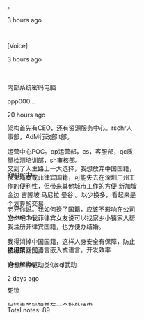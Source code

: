 <div class="note-list-items-2ID3T" style="position: relative;"><div style="overflow: visible; height: 0px; width: 0px;"><div style="position: relative; height: 711px; width: 298px; overflow: auto; will-change: transform; direction: ltr;"><div style="height: 8277px; width: 100%;"><div style="position: absolute; left: 0px; top: 0px; height: 93px; width: 100%;"><div class="note-item-35iVX default-5XLDU"><span class="checkbox-2BRnF"></span><div class="note-preview-1MYsj"><p class="note-preview-title-iKrxA">。</p><p></p></div><div class="note-info-2_tRo"><div class="note-modified-time-2X077"><span>3 hours ago</span></div><div class="note-color-mrJbG"></div></div></div></div><div style="position: absolute; left: 0px; top: 93px; height: 93px; width: 100%;"><div class="note-item-35iVX default-5XLDU"><span class="checkbox-2BRnF"></span><div class="note-preview-1MYsj"><p class="note-preview-title-iKrxA">[Voice]</p><p></p></div><div class="note-info-2_tRo"><div class="note-modified-time-2X077"><span>3 hours ago</span></div><div class="note-color-mrJbG"></div></div></div></div><div style="position: absolute; left: 0px; top: 186px; height: 93px; width: 100%;"><div class="note-item-35iVX default-5XLDU"><span class="checkbox-2BRnF"></span><div class="note-preview-1MYsj"><p class="note-preview-title-iKrxA">内部系统密码电脑</p><p>ppp000...</p></div><div class="note-info-2_tRo"><div class="note-modified-time-2X077"><span>20 hours ago</span></div><div class="note-color-mrJbG"></div></div></div></div><div style="position: absolute; left: 0px; top: 279px; height: 93px; width: 100%;"><div class="note-item-35iVX default-5XLDU"><span class="checkbox-2BRnF"></span><div class="note-preview-1MYsj"><p class="note-preview-title-iKrxA">架构首先有CEO，还有资源服务中心。rschr人事部，AdM行政部it部。</p><p>运营中心POC。op运营部，cs，客服部，qc质量检测培训部，sh审核部。</p></div><div class="note-info-2_tRo"><div class="note-modified-time-2X077"><span>Yesterday</span></div><div class="note-color-mrJbG"></div></div></div></div><div style="position: absolute; left: 0px; top: 372px; height: 93px; width: 100%;"><div class="note-item-35iVX default-5XLDU"><span class="checkbox-2BRnF"></span><div class="note-preview-1MYsj"><p class="note-preview-title-iKrxA">又到了人生路上一大选择，我想放弃中国国籍，换柬埔寨或菲律宾国籍，可能失去在深圳广州工作的便利性，但带来其他城市工作的方便 新加坡 金边 吉隆坡 马尼拉  曼谷 。以少换多，看起来是个划算的交易</p><p></p></div><div class="note-info-2_tRo"><div class="note-modified-time-2X077"><span>Yesterday</span></div><div class="note-color-mrJbG"></div></div></div></div><div style="position: absolute; left: 0px; top: 465px; height: 93px; width: 100%;"><div class="note-item-35iVX default-5XLDU"><span class="checkbox-2BRnF"></span><div class="note-preview-1MYsj"><p class="note-preview-title-iKrxA">老兄你说。我如何换了国籍，应该不影响在公司工作吧？我菲律宾女友说可以找家乡小镇家人帮我注册菲律宾国籍，也方便办结婚。</p><p>我得消掉中国国籍，这样人身安全有保障，防止被绑架回国。。</p></div><div class="note-info-2_tRo"><div class="note-modified-time-2X077"><span>Yesterday</span></div><div class="note-color-mrJbG"></div></div></div></div><div style="position: absolute; left: 0px; top: 558px; height: 93px; width: 100%;"><div class="note-item-35iVX default-5XLDU"><span class="checkbox-2BRnF"></span><div class="note-preview-1MYsj"><p class="note-preview-title-iKrxA">使用第四代语言嵌入式语言。开发效率</p><p>语言解释驱动类似sql武动</p></div><div class="note-info-2_tRo"><div class="note-modified-time-2X077"><span>2 days ago</span></div><div class="note-color-mrJbG"></div></div></div></div><div style="position: absolute; left: 0px; top: 651px; height: 93px; width: 100%;"><div class="note-item-35iVX default-5XLDU"><span class="checkbox-2BRnF"></span><div class="note-preview-1MYsj"><p class="note-preview-title-iKrxA">死锁</p><p>保持事务简短并在一个批处理中。</p></div><div class="note-info-2_tRo"><div class="note-modified-time-2X077"><span>2 days ago</span></div><div class="note-color-mrJbG"></div></div></div></div><div style="position: absolute; left: 0px; top: 744px; height: 93px; width: 100%;"><div class="note-item-35iVX default-5XLDU"><span class="checkbox-2BRnF"></span><div class="note-preview-1MYsj"><p class="note-preview-title-iKrxA">开发一个趋势就是跨数据库和跨语言比较。跨库的话，也有的很成熟的circle与sql</p><p>约的话，目前还没有一个很成熟的标准化语言语音。。一定要以数据库为核心提升开发效率，就是以数据库为核心而不是语言也会和谐，因为语言随时可以替换的。</p></div><div class="note-info-2_tRo"><div class="note-modified-time-2X077"><span>2 days ago</span></div><div class="note-color-mrJbG"></div></div></div></div><div style="position: absolute; left: 0px; top: 837px; height: 93px; width: 100%;"><div class="note-item-35iVX default-5XLDU"><span class="checkbox-2BRnF"></span><div class="note-preview-1MYsj"><p class="note-preview-title-iKrxA">通银行4474的买单吧的登录密码是我爱我自己的生日。阳历</p><p></p></div><div class="note-info-2_tRo"><div class="note-modified-time-2X077"><span>5 days ago</span></div><div class="note-color-mrJbG"></div></div></div></div></div></div></div><div class="resize-triggers"><div class="expand-trigger"><div style="width: 299px; height: 712px;"></div></div><div class="contract-trigger"></div></div></div>


<div class="note-list-1CUmK note-list-82uuH"><div class="note-list-summary-2J47h"><div class="note-count-select-1nzNf"><span class="checkbox-2BRnF"></span>Total notes: 89</div></div><div class="note-list-items-2ID3T" style="position: relative;"><div style="overflow: visible; height: 0px; width: 0px;"><div style="position: relative; height: 711px; width: 298px; overflow: auto; will-change: transform; direction: ltr;"><div style="height: 8277px; width: 100%;"><div style="position: absolute; left: 0px; top: 7347px; height: 93px; width: 100%;"><div class="note-item-35iVX default-5XLDU"><span class="checkbox-2BRnF"></span><div class="note-preview-1MYsj"><p class="note-preview-title-iKrxA">8888</p><p></p></div><div class="note-info-2_tRo"><div class="note-modified-time-2X077"><span>2/28 17:58</span></div><div class="note-color-mrJbG"></div></div></div></div><div style="position: absolute; left: 0px; top: 7440px; height: 93px; width: 100%;"><div class="note-item-35iVX default-5XLDU"><span class="checkbox-2BRnF"></span><div class="note-preview-1MYsj"><p class="note-preview-title-iKrxA">777</p><p></p></div><div class="note-info-2_tRo"><div class="note-modified-time-2X077"><span>2/28 17:58</span></div><div class="note-color-mrJbG"></div></div></div></div><div style="position: absolute; left: 0px; top: 7533px; height: 93px; width: 100%;"><div class="note-item-35iVX default-5XLDU"><span class="checkbox-2BRnF"></span><div class="note-preview-1MYsj"><p class="note-preview-title-iKrxA">66666</p><p></p></div><div class="note-info-2_tRo"><div class="note-modified-time-2X077"><span>2/28 17:58</span></div><div class="note-color-mrJbG"></div></div></div></div><div style="position: absolute; left: 0px; top: 7626px; height: 93px; width: 100%;"><div class="note-item-35iVX default-5XLDU"><span class="checkbox-2BRnF"></span><div class="note-preview-1MYsj"><p class="note-preview-title-iKrxA">555</p><p></p></div><div class="note-info-2_tRo"><div class="note-modified-time-2X077"><span>2/28 17:58</span></div><div class="note-color-mrJbG"></div></div></div></div><div style="position: absolute; left: 0px; top: 7719px; height: 93px; width: 100%;"><div class="note-item-35iVX open-28M0K default-5XLDU"><span class="checkbox-2BRnF"></span><div class="note-preview-1MYsj"><p class="note-preview-title-iKrxA">4444</p><p></p></div><div class="note-info-2_tRo"><div class="note-modified-time-2X077"><span>2/28 17:58</span></div><div class="note-color-mrJbG"></div></div></div></div><div style="position: absolute; left: 0px; top: 7812px; height: 93px; width: 100%;"><div class="note-item-35iVX default-5XLDU"><span class="checkbox-2BRnF"></span><div class="note-preview-1MYsj"><p class="note-preview-title-iKrxA">ttt333</p><p></p></div><div class="note-info-2_tRo"><div class="note-modified-time-2X077"><span>2/28 17:50</span></div><div class="note-color-mrJbG"></div></div></div></div><div style="position: absolute; left: 0px; top: 7905px; height: 93px; width: 100%;"><div class="note-item-35iVX default-5XLDU"><span class="checkbox-2BRnF"></span><div class="note-preview-1MYsj"><p class="note-preview-title-iKrxA">txt222</p><p></p></div><div class="note-info-2_tRo"><div class="note-modified-time-2X077"><span>2/28 17:50</span></div><div class="note-color-mrJbG"></div></div></div></div><div style="position: absolute; left: 0px; top: 7998px; height: 93px; width: 100%;"><div class="note-item-35iVX default-5XLDU"><span class="checkbox-2BRnF"></span><div class="note-preview-1MYsj"><p class="note-preview-title-iKrxA">txt1</p><p></p></div><div class="note-info-2_tRo"><div class="note-modified-time-2X077"><span>2/28 17:50</span></div><div class="note-color-mrJbG"></div></div></div></div><div style="position: absolute; left: 0px; top: 8091px; height: 93px; width: 100%;"><div class="note-item-35iVX default-5XLDU"><span class="checkbox-2BRnF"></span><div class="note-preview-1MYsj"><p class="note-preview-title-iKrxA">语音便签</p><p>小米便签支持一边说话一边将语音转文字，同时保存音频。显著提升您的记事效率，让记录变得更加丰富有趣。</p></div><div class="note-info-2_tRo"><div class="note-modified-time-2X077"><span>2/28 17:49</span></div><div class="note-color-mrJbG"></div></div></div></div><div style="position: absolute; left: 0px; top: 8184px; height: 93px; width: 100%;"><div class="note-item-35iVX default-5XLDU"><span class="checkbox-2BRnF"></span><div class="note-preview-1MYsj"><p class="note-preview-title-iKrxA">欢迎使用小米便签</p><p>[Image]</p></div><div class="note-info-2_tRo"><div class="note-modified-time-2X077"><span>2/28 17:49</span></div><div class="note-color-mrJbG"></div></div></div></div></div></div></div><div class="resize-triggers"><div class="expand-trigger"><div style="width: 299px; height: 712px;"></div></div><div class="contract-trigger"></div></div></div></div>
